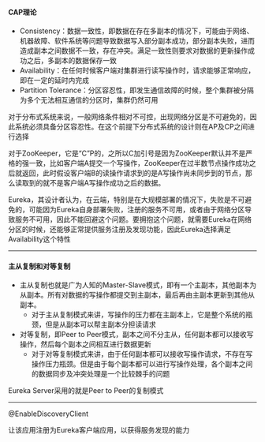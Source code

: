 #### CAP理论

+ Consistency：数据一致性，即数据在存在多副本的情况下，可能由于网络、机器故障、软件系统等问题导致数据写入部分副本成功，部分副本失败，进而造成副本之间数据不一致，存在冲突。满足一致性则要求对数据的更新操作成功之后，多副本的数据保存一致
+ Availability：在任何时候客户端对集群进行读写操作时，请求能够正常响应，即在一定的延时内完成
+ Partition Tolerance：分区容忍性，即发生通信故障的时候，整个集群被分隔为多个无法相互通信的分区时，集群仍然可用

对于分布式系统来说，一般网络条件相对不可控，出现网络分区是不可避免的，因此系统必须具备分区容忍性。在这个前提下分布式系统的设计则在AP及CP之间进行选择

对于ZooKeeper，它是“C”P的，之所以C加引号是因为ZooKeeper默认并不是严格的强一致，比如客户端A提交一个写操作，ZooKeeper在过半数节点操作成功之后就返回，此时假设客户端B的读操作请求到的是A写操作尚未同步到的节点，那么读取到的就不是客户端A写操作成功之后的数据。

Eureka，其设计者认为，在云端，特别是在大规模部署的情况下，失败是不可避免的，可能因为Eureka自身部署失败，注册的服务不可用，或者由于网络分区导致服务不可用，因此不能回避这个问题。要拥抱这个问题，就需要Eureka在网络分区的时候，还能够正常提供服务注册及发现功能，因此Eureka选择满足Availability这个特性

----



#### 主从复制和对等复制

+ 主从复制也就是广为人知的Master-Slave模式，即有一个主副本，其他副本为从副本。所有对数据的写操作都提交到主副本，最后再由主副本更新到其他从副本。
  + 对于主从复制模式来讲，写操作的压力都在主副本上，它是整个系统的瓶颈，但是从副本可以帮主副本分担读请求
+ 对等复制，即Peer to Peer模式，副本之间不分主从，任何副本都可以接收写操作，然后每个副本之间相互进行数据更新
  + 对于对等复制模式来讲，由于任何副本都可以接收写操作请求，不存在写操作压力瓶颈。但是由于每个副本都可以进行写操作处理，各个副本之间的数据同步及冲突处理是一个比较棘手的问题

Eureka Server采用的就是Peer to Peer的复制模式



----



@EnableDiscoveryClient

让该应用注册为Eureka客户端应用，以获得服务发现的能力